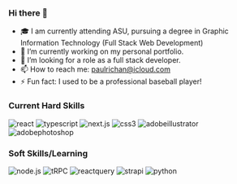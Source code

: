 ### Hi there 👋

- 🎓 I am currently attending ASU, pursuing a degree in Graphic Information Technology (Full Stack Web Development)
- 🔭 I’m currently working on my personal portfolio.
- 🤔 I’m looking for a role as a full stack developer.
- 📫 How to reach me: paulrichan@icloud.com
- ⚡ Fun fact: I used to be a professional baseball player!

### Current Hard Skills

![react](https://img.shields.io/badge/React-61DAFB?style=for-the-badge&logo=React&logoColor=white)
![typescript](https://img.shields.io/badge/TypeScript-3178C6?style=for-the-badge&logo=TypeScript&logoColor=white)
![next.js](https://img.shields.io/badge/Next.js-000000?style=for-the-badge&logo=Next.js&logoColor=white)
![css3](https://img.shields.io/badge/CSS3-1572B6?style=for-the-badge&logo=CSS3&logoColor=white)
![adobeillustrator](https://img.shields.io/badge/Illustrator-FF9A00?style=for-the-badge&logo=AdobeIllustrator&logoColor=white)
![adobephotoshop](https://img.shields.io/badge/Photoshop-31A8FF?style=for-the-badge&logo=AdobePhotoshop&logoColor=white)

### Soft Skills/Learning
![node.js](https://img.shields.io/badge/Node.js-339933?style=for-the-badge&logo=Node.js&logoColor=white)
![tRPC](https://img.shields.io/badge/tRPC-2596BE?style=for-the-badge&logo=tRPC&logoColor=white)
![reactquery](https://img.shields.io/badge/React%20Query-FF4154?style=for-the-badge&logo=ReactQuery&logoColor=white)
![strapi](https://img.shields.io/badge/Strapi-2F2E8B?style=for-the-badge&logo=Strapi&logoColor=white)
![python](https://img.shields.io/badge/Python-3776AB?style=for-the-badge&logo=Python&logoColor=white)

